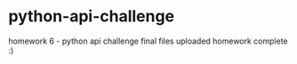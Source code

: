 # python-api-challenge
homework 6 - python api challenge
final files uploaded 
homework complete :)
